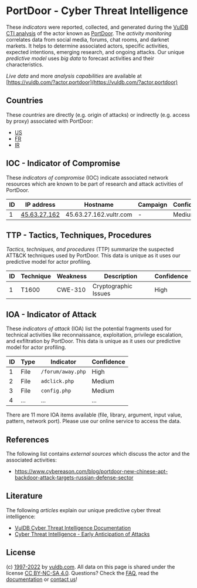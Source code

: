 # PortDoor - Cyber Threat Intelligence

These _indicators_ were reported, collected, and generated during the [VulDB CTI analysis](https://vuldb.com/?kb.cti) of the actor known as [PortDoor](https://vuldb.com/?actor.portdoor). The _activity monitoring_ correlates data from social media, forums, chat rooms, and darknet markets. It helps to determine associated actors, specific activities, expected intentions, emerging research, and ongoing attacks. Our unique _predictive model_ uses _big data_ to forecast activities and their characteristics.

_Live data_ and more _analysis capabilities_ are available at [https://vuldb.com/?actor.portdoor](https://vuldb.com/?actor.portdoor)

## Countries

These _countries_ are directly (e.g. origin of attacks) or indirectly (e.g. access by proxy) associated with PortDoor:

* [US](https://vuldb.com/?country.us)
* [FR](https://vuldb.com/?country.fr)
* [IR](https://vuldb.com/?country.ir)

## IOC - Indicator of Compromise

These _indicators of compromise_ (IOC) indicate associated network resources which are known to be part of research and attack activities of PortDoor.

ID | IP address | Hostname | Campaign | Confidence
-- | ---------- | -------- | -------- | ----------
1 | [45.63.27.162](https://vuldb.com/?ip.45.63.27.162) | 45.63.27.162.vultr.com | - | Medium

## TTP - Tactics, Techniques, Procedures

_Tactics, techniques, and procedures_ (TTP) summarize the suspected ATT&CK techniques used by PortDoor. This data is unique as it uses our predictive model for actor profiling.

ID | Technique | Weakness | Description | Confidence
-- | --------- | -------- | ----------- | ----------
1 | T1600 | CWE-310 | Cryptographic Issues | High

## IOA - Indicator of Attack

These _indicators of attack_ (IOA) list the potential fragments used for technical activities like reconnaissance, exploitation, privilege escalation, and exfiltration by PortDoor. This data is unique as it uses our predictive model for actor profiling.

ID | Type | Indicator | Confidence
-- | ---- | --------- | ----------
1 | File | `/forum/away.php` | High
2 | File | `adclick.php` | Medium
3 | File | `config.php` | Medium
4 | ... | ... | ...

There are 11 more IOA items available (file, library, argument, input value, pattern, network port). Please use our online service to access the data.

## References

The following list contains _external sources_ which discuss the actor and the associated activities:

* https://www.cybereason.com/blog/portdoor-new-chinese-apt-backdoor-attack-targets-russian-defense-sector

## Literature

The following _articles_ explain our unique predictive cyber threat intelligence:

* [VulDB Cyber Threat Intelligence Documentation](https://vuldb.com/?kb.cti)
* [Cyber Threat Intelligence - Early Anticipation of Attacks](https://www.scip.ch/en/?labs.20201022)

## License

(c) [1997-2022](https://vuldb.com/?kb.changelog) by [vuldb.com](https://vuldb.com/?kb.about). All data on this page is shared under the license [CC BY-NC-SA 4.0](https://creativecommons.org/licenses/by-nc-sa/4.0/). Questions? Check the [FAQ](https://vuldb.com/?kb.faq), read the [documentation](https://vuldb.com/?kb) or [contact us](https://vuldb.com/?contact)!
